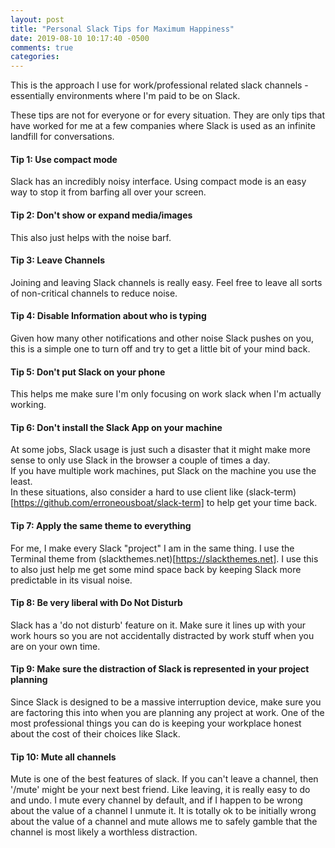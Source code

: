 ```yaml
---
layout: post
title: "Personal Slack Tips for Maximum Happiness"
date: 2019-08-10 10:17:40 -0500
comments: true
categories:
---
```

This is the approach I use for work/professional related slack channels - essentially environments where I'm paid to be on Slack.  
  
These tips are not for everyone or for every situation. They are only tips that have worked for me at a few companies where Slack is used as an infinite landfill for conversations.


#### Tip 1: Use compact mode  
Slack has an incredibly noisy interface. Using compact mode is an easy way to stop it from barfing all over your screen.

#### Tip 2: Don't show or expand media/images  
This also just helps with the noise barf.

#### Tip 3: Leave Channels  
Joining and leaving Slack channels is really easy. Feel free to leave all sorts of non-critical channels to reduce noise.

#### Tip 4: Disable Information about who is typing
Given how many other notifications and other noise Slack pushes on you, this is a simple one to turn off and try to get a little bit of your mind back.

#### Tip 5: Don't put Slack on your phone  
This helps me make sure I'm only focusing on work slack when I'm actually working.

#### Tip 6: Don't install the Slack App on your machine  
At some jobs, Slack usage is just such a disaster that it might make more sense to only use Slack in the browser a couple of times a day.  
If you have multiple work machines, put Slack on the machine you use the least.  
In these situations, also consider a hard to use client like (slack-term)[https://github.com/erroneousboat/slack-term] to help get your time back.

#### Tip 7: Apply the same theme to everything  
For me, I make every Slack "project" I am in the same thing. I use the Terminal theme from (slackthemes.net)[https://slackthemes.net]. I use this to also just help me get some mind space back by keeping Slack more predictable in its visual noise.

#### Tip 8: Be very liberal with Do Not Disturb  
Slack has a 'do not disturb' feature on it. Make sure it lines up with your work hours so you are not accidentally distracted by work stuff when you are on your own time.

#### Tip 9: Make sure the distraction of Slack is represented in your project planning  
Since Slack is designed to be a massive interruption device, make sure you are factoring this into when you are planning any project at work.  One of the most professional things you can do is keeping your workplace honest about the cost of their choices like Slack.

#### Tip 10: Mute all channels  
Mute is one of the best features of slack. If you can't leave a channel, then '/mute' might be your next best friend. Like leaving, it is really easy to do and undo. I mute every channel by default, and if I happen to be wrong about the value of a channel I unmute it. It is totally ok to be initially wrong about the value of a channel and mute allows me to safely gamble that the channel is most likely a worthless distraction. 
